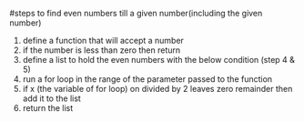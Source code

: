 #steps to find even numbers till a given number(including the given number)

1. define a function that will accept a number
2. if the number is less than zero then return
3. define a list to hold the even numbers with the below condition (step 4 & 5)
4. run a for loop in the range of the parameter passed to the function
5. if x (the variable of for loop) on divided by 2 leaves zero remainder then add it to the list
6. return the list
